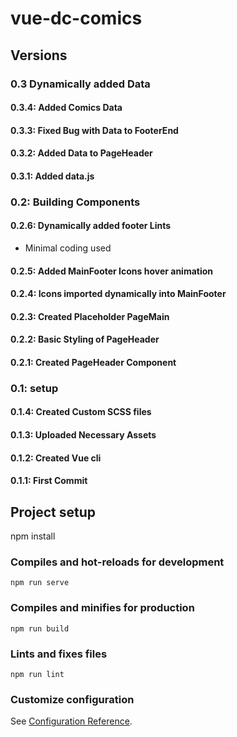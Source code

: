 # vue-dc-comics

## Versions

### 0.3 Dynamically added Data

#### 0.3.4: Added Comics Data

#### 0.3.3: Fixed Bug with Data to FooterEnd

#### 0.3.2: Added Data to PageHeader

#### 0.3.1: Added data.js

### 0.2: Building Components

#### 0.2.6: Dynamically added footer Lints

* Minimal coding used

#### 0.2.5: Added MainFooter Icons hover animation

#### 0.2.4: Icons imported dynamically into MainFooter

#### 0.2.3: Created Placeholder PageMain

#### 0.2.2: Basic Styling of PageHeader

#### 0.2.1: Created PageHeader Component

### 0.1: setup

#### 0.1.4: Created Custom SCSS files

#### 0.1.3: Uploaded Necessary Assets

#### 0.1.2: Created Vue cli

#### 0.1.1: First Commit

## Project setup

npm install

### Compiles and hot-reloads for development

```
npm run serve
```

### Compiles and minifies for production

```
npm run build
```

### Lints and fixes files

```
npm run lint
```

### Customize configuration

See [Configuration Reference](https://cli.vuejs.org/config/).

